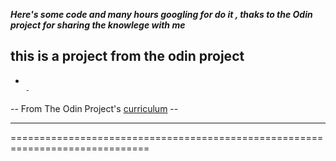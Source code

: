
***Here's some code and many hours googling for do it , thaks to the Odin project
for sharing the knowlege with me***


this is a project from the odin project
------------------------------------------------------------------------------
-                                                                            -
--            From The Odin Project's [curriculum](http://www.theodinproject.com/courses/web-development-101/lessons/html-css)                                                              --
---                                                                        ---
==============================================================================
